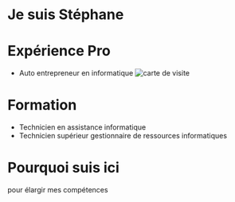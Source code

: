 # Je suis Stéphane

# Expérience Pro

* Auto entrepreneur en informatique
![carte de visite](images/carte_de_visite"alt")

# Formation

* Technicien en assistance informatique
* Technicien supérieur gestionnaire de ressources informatiques

# Pourquoi suis ici

pour élargir mes compétences